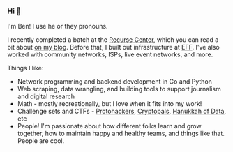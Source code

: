 ### Hi 👋

I'm Ben! I use he or they pronouns.

I recently completed a batch at the [Recurse Center](https://www.recurse.com), which you can read a bit about [on my blog](https://eenblam.github.io). Before that, I built out infrastructure at [EFF](https://www.eff.org). I've also worked with community networks, ISPs, live event networks, and more.

Things I like:
* Network programming and backend development in Go and Python
* Web scraping, data wrangling, and building tools to support journalism and digital research
* Math - mostly recreationally, but I love when it fits into my work!
* Challenge sets and CTFs - [Protohackers](https://github.com/eenblam/protohackers), [Cryptopals](https://github.com/eenblam/cryptgopals), [Hanukkah of Data](https://github.com/eenblam/hod), etc
* People! I'm passionate about how different folks learn and grow together, how to maintain happy and healthy teams, and things like that. People are cool.

<!--
**eenblam/eenblam** is a ✨ _special_ ✨ repository because its `README.md` (this file) appears on your GitHub profile.

Here are some ideas to get you started:

- 🔭 I’m currently working on ...
- 🌱 I’m currently learning ...
- 👯 I’m looking to collaborate on ...
- 🤔 I’m looking for help with ...
- 💬 Ask me about ...
- 📫 How to reach me: ...
- 😄 Pronouns: ...
- ⚡ Fun fact: ...
-->
